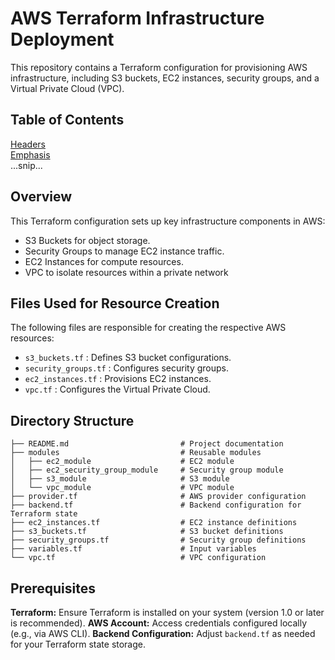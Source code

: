 # **AWS Terraform Infrastructure Deployment**
This repository contains a Terraform configuration for provisioning AWS infrastructure, including S3 buckets, EC2 instances, security groups, and a Virtual Private Cloud (VPC).


## **Table of Contents**
[Headers](#headers)  
[Emphasis](#emphasis)  
...snip...    
<a name="headers"/>


## **Overview**
This Terraform configuration sets up key infrastructure components in AWS:
- S3 Buckets for object storage.
- Security Groups to manage EC2 instance traffic.
- EC2 Instances for compute resources.
- VPC to isolate resources within a private network


## **Files Used for Resource Creation**
The following files are responsible for creating the respective AWS resources:

- `s3_buckets.tf` : Defines S3 bucket configurations.
- `security_groups.tf` : Configures security groups.
- `ec2_instances.tf` : Provisions EC2 instances.
- `vpc.tf` : Configures the Virtual Private Cloud.


## **Directory Structure**
```
├── README.md                         # Project documentation
├── modules                           # Reusable modules
│   ├── ec2_module                    # EC2 module
│   ├── ec2_security_group_module     # Security group module
│   ├── s3_module                     # S3 module
│   └── vpc_module                    # VPC module
├── provider.tf                       # AWS provider configuration
├── backend.tf                        # Backend configuration for Terraform state
├── ec2_instances.tf                  # EC2 instance definitions
├── s3_buckets.tf                     # S3 bucket definitions
├── security_groups.tf                # Security group definitions
├── variables.tf                      # Input variables
└── vpc.tf                            # VPC configuration

```

## **Prerequisites**
**Terraform:** Ensure Terraform is installed on your system (version 1.0 or later is recommended).
**AWS Account:** Access credentials configured locally (e.g., via AWS CLI).
**Backend Configuration:** Adjust `backend.tf` as needed for your Terraform state storage.
